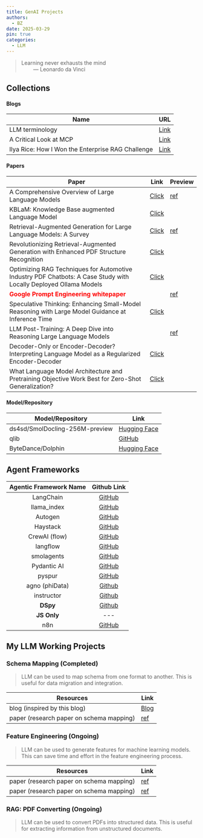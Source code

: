 ```yaml
---
title: GenAI Projects
authors:
  - BZ
date: 2025-03-29
pin: true
categories: 
  - LLM
---
```


<!-- more -->

>
> Learning never exhausts the mind <br>
>  &nbsp; &nbsp; &nbsp; &nbsp; ― Leonardo da Vinci

## Collections

#### Blogs
|**Name**|**URL**|
|---|---|
|LLM terminology|[Link](https://promptmetheus.com/resources/llm-knowledge-base)|
|A Critical Look at MCP|[Link](https://raz.sh/blog/2025-05-02_a_critical_look_at_mcp)|
|Ilya Rice: How I Won the Enterprise RAG Challenge|[Link](https://abdullin.com/ilya/how-to-build-best-rag/)|


#### Papers
| **Paper** | **Link** | **Preview** |
| --- | --- | --- |
| A Comprehensive Overview of Large Language Models |[Click](https://arxiv.org/abs/2307.06435) | [ref](../../assets/pdfs/2307.06435v10.pdf) |
| KBLaM: Knowledge Base augmented Language Model | [Click](https://arxiv.org/abs/2410.10450)| |
| Retrieval-Augmented Generation for Large Language Models: A Survey | [Click](https://arxiv.org/abs/2312.10997) | [ref](../../assets/pdfs/2312.10997v5.pdf) |
| Revolutionizing Retrieval-Augmented Generation with Enhanced PDF Structure Recognition| [Click](https://arxiv.org/abs/2401.12599)||
| Optimizing RAG Techniques for Automotive Industry PDF Chatbots: A Case Study with Locally Deployed Ollama Models | [Click](https://arxiv.org/abs/2408.05933)||
|<span style="color: red; font-weight:bold;">Google Prompt Engineering whitepaper</span>||[ref](../../assets/pdfs/Google_Engineering_2025.pdf)|
|Speculative Thinking: Enhancing Small-Model Reasoning with Large Model Guidance at Inference Time|[Click](https://arxiv.org/html/2504.12329v1)||
|LLM Post-Training: A Deep Dive into Reasoning Large Language Models||[ref](../../assets/pdfs/2502.21321v2.pdf)|
|Decoder-Only or Encoder-Decoder? Interpreting Language Model as a Regularized Encoder-Decoder|[Click](https://arxiv.org/pdf/2304.04052)||
|What Language Model Architecture and Pretraining Objective Work Best for Zero-Shot Generalization?|[Click](https://arxiv.org/pdf/2204.05832)||

#### Model/Repository
|**Model/Repository** | **Link**|
|--- | --- |
| ds4sd/SmolDocling-256M-preview | [Hugging Face](https://huggingface.co/ds4sd/SmolDocling-256M-preview)|
| qlib| [GitHub](https://github.com/microsoft/qlib)|
|ByteDance/Dolphin|[Hugging Face](https://huggingface.co/ByteDance/Dolphin)|


## Agent Frameworks

|**Agentic Framework Name**| **Github Link**|
|:---:|:---:|
| LangChain | [GitHub](https://github.com/langchain-ai/langchain)|
| llama_index | [GitHub](https://github.com/run-llama/llama_index)|
| Autogen | [GitHub](https://github.com/microsoft/autogen)|
| Haystack| [GitHub](https://github.com/deepset-ai/haystack) |
| CrewAI (flow) | [GitHub](https://github.com/crewAIInc/crewAI) |
| langflow | [GitHub](https://github.com/langflow-ai/langflow)
| smolagents | [GitHub](https://github.com/huggingface/smolagents) |
| Pydantic AI | [GitHub](https://github.com/pydantic/pydantic-ai) |
| pyspur | [GitHub](https://github.com/PySpur-Dev/pyspur) |
| agno (phiData) | [Github](https://github.com/agno-agi/agno)|
| instructor | [Github](https://github.com/instructor-ai/instructor)|
| **DSpy**| [Github](https://github.com/stanfordnlp/dspy)|
| **JS Only**|---|
| n8n | [GitHub](https://github.com/n8n-io/n8n)|


## **My LLM Working Projects**

### Schema Mapping (Completed)
> LLM can be used to map schema from one format to another. This is useful for data migration and integration.

| Resources | Link|
|---|---|
| blog (inspired by this blog)  | [Blog](https://medium.com/@hamzaahmad6292/llm-based-schema-mapping-for-automated-crm-integration-c4837d1b1ed5) |
| paper (research paper on schema mapping) | [ref](../../assets/pdfs/2407.11852v1.pdf)|

### Feature Engineering (Ongoing)
> LLM can be used to generate features for machine learning models. This can save time and effort in the feature engineering process.

| Resources | Link|
|---|---|
| paper (research paper on schema mapping) | [ref](../../assets/pdfs/2503.14434v2.pdf)|
| paper (research paper on schema mapping) | [ref](../../assets/pdfs/2503.23371v1.pdf)|

### RAG: PDF Converting (Ongoing)
> LLM can be used to convert PDFs into structured data. This is useful for extracting information from unstructured documents.
